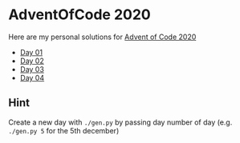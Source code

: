 # AdventOfCode 2020

Here are my personal solutions for [Advent of Code 2020](https://adventofcode.com/2020/)

* [Day 01](01)
* [Day 02](02)
* [Day 03](03)
* [Day 04](04)


## Hint
Create a new day with `./gen.py` by passing day number of day (e.g. `./gen.py 5` for the 5th december)
